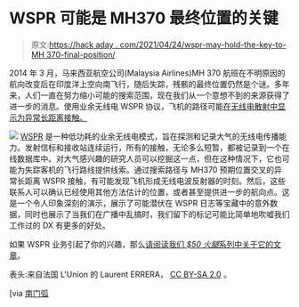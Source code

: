 # WSPR 可能是 MH370 最终位置的关键

> 原文:[https://hack aday . com/2021/04/24/wspr-may-hold-the-key-to-MH 370-final-position/](https://hackaday.com/2021/04/24/wspr-may-hold-the-key-to-mh370-final-position/)

2014 年 3 月，马来西亚航空公司(Malaysia Airlines)MH 370 航班在不明原因的航向改变后在印度洋上空向南飞行，随后失踪，残骸的最终位置仍然是个谜。多年来，人们一直在努力缩小可能的搜索范围，现在我们从一个意想不到的来源获得了进一步的消息。使用业余无线电 WSPR 协议，飞机的路径可能[在无线电散射中显示为异常长距离接触。](https://www.mh370search.com/2021/04/03/wsprnet-and-inmarsat-satellite-data/)

![](../Images/9465e401b28859a6efd037753b725fcc.png) [WSPR](https://wsprnet.org/drupal/) 是一种低功耗的业余无线电模式，旨在探测和记录大气的无线电传播能力。发射信标和接收站连续运行，所有的接触，无论多么短暂，都被记录到一个在线数据库中。对大气感兴趣的研究人员可以挖掘这一点，但在这种情况下，它也可能为失踪客机的飞行路线提供线索。通过搜索路径与 MH370 预期位置交叉的异常长距离 WSPR 接触，有可能发现飞机形成无线电波反射器的时刻。然后，这些联系人可以确认已经使用其他方法估计的位置，或者甚至提供进一步的航向点。这是一个令人印象深刻的演示，展示了可能潜伏在 WSPR 日志等宝藏中的意外数据，同时也展示了当我们在广播中乱搞时，我们留下的标记可能比简单地吹嘘我们工作过的 DX 有更多的好处。

如果 WSPR 业务引起了你的兴趣，那么[请阅读我们 *$50 火腿*系列中关于它的文章](https://hackaday.com/2021/03/25/the-50-ham-wspr-ing-around-the-world/)。

表头:来自法国 L'Union 的 Laurent ERRERA， [CC BY-SA 2.0](https://commons.wikimedia.org/wiki/File:Boeing_777-200ER_Malaysia_AL_(MAS)_9M-MRO_-_MSN_28420_404_(9272090094).jpg) 。

[via [南门弧](http://www.southgatearc.org/news/2021/april/using-wspr-data-to-detect-mh370.htm)